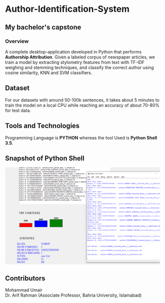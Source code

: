 # Author-Identification-System

## My bachelor's capstone 

### Overview 
A complete desktop-application developed in Python that performs **Authorship Attribution**. Given a labeled corpus of newspaper articles, we train a model by extracting stylometry features from text with TF-IDF weighing and stemming techniques, and classify the correct author using cosine similarity, KNN and SVM classifiers. 


## Dataset  
For our datasets with around 50-100k sentences, it takes about 5 minutes to train the model on a local CPU while reaching an accuracy of about 70-80% for test data. 


## Tools and Technologies 
Programming Language is **PYTHON** whereas the tool Used is **Python Shell 3.5**.    


## Snapshot of Python Shell 

![alt text](https://github.com/umairspn/Author-Identification-System/blob/main/image2.PNG?raw=true "Author Identification System")


## Contributors
Mohammad Umair 
<br /> 
Dr. Arif Rahman (Associate Professor, Bahria University, Islamabad) 


<br /> 
